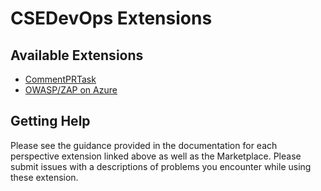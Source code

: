 # CSEDevOps Extensions

## Available Extensions

- [CommentPRTask](./CommentPRTask)
- [OWASP/ZAP on Azure](./Zap)

## Getting Help

Please see the guidance provided in the documentation for each perspective extension linked above as well as the Marketplace. Please submit issues with a descriptions of problems you encounter while using these extension. 
